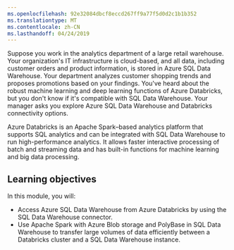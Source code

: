 ```yaml
---
ms.openlocfilehash: 92e32084dbcf8eccd267ff9a77f5d0d2c1b1b352
ms.translationtype: MT
ms.contentlocale: zh-CN
ms.lasthandoff: 04/24/2019
---
```

Suppose you work in the analytics department of a large retail warehouse. Your organization's IT infrastructure is cloud-based, and all data, including customer orders and product information, is stored in Azure SQL Data Warehouse. Your department analyzes customer shopping trends and proposes promotions based on your findings. You've heard about the robust machine learning and deep learning functions of Azure Databricks, but you don't know if it's compatible with SQL Data Warehouse. Your manager asks you explore Azure SQL Data Warehouse and Databricks connectivity options.

Azure Databricks is an Apache Spark–based analytics platform that supports SQL analytics and can be integrated with SQL Data Warehouse to run high-performance analytics. It allows faster interactive processing of batch and streaming data and has built-in functions for machine learning and big data processing.

## <a name="learning-objectives"></a>Learning objectives

In this module, you will:

- Access Azure SQL Data Warehouse from Azure Databricks by using the SQL Data Warehouse connector.
- Use Apache Spark with Azure Blob storage and PolyBase in SQL Data Warehouse to transfer large volumes of data efficiently between a Databricks cluster and a SQL Data Warehouse instance.